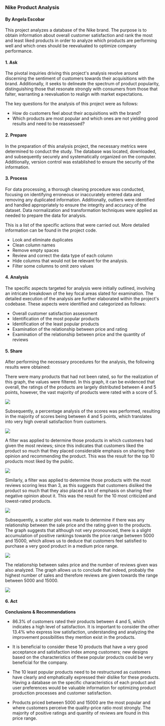 ### **Nike Product Analysis**
####  By Angela Escobar

This project analyzes a database of the Nike brand. The purpose is to obtain information about overall customer satisfaction and rank the most and least liked products in order to analyze which products are performing well and which ones should be reevaluated to optimize company performance.

#### **1. Ask**

The pivotal inquiries driving this project's analysis revolve around discerning the sentiment of customers towards their acquisitions with the brand. Additionally, it seeks to delineate the spectrum of product popularity, distinguishing those that resonate strongly with consumers from those that falter, warranting a reevaluation to realign with market expectations.


The key questions for the analysis of this project were as follows:

* How do customers feel about their acquisitions with the brand?
* Which products are most popular and which ones are not yielding good results and need to be reassessed?

#### **2. Prepare**

In the preparation of this analysis project, the necessary metrics were determined to conduct the study. The database was located, downloaded, and subsequently securely and systematically organized on the computer. Additionally, version control was established to ensure the security of the information.

#### **3. Process**

For data processing, a thorough cleaning procedure was conducted, focusing on identifying erroneous or inaccurately entered data and removing any duplicated information. Additionally, outliers were identified and handled appropriately to ensure the integrity and accuracy of the dataset. Data normalization and transformation techniques were applied as needed to prepare the data for analysis. 

This is a list of the specific actions that were carried out. More detailed information can be found in the project code.

* Look and eliminate duplicates
* Clean column names
* Remove empty spaces
* Review and correct the data type of each column
* Hide columns that would not be relevant for the analysis.
* Filter some columns to omit zero values

#### **4. Analysis**

The specific aspects targeted for analysis were initially outlined, involving an intricate breakdown of the key focal areas slated for examination. The detailed execution of the analysis are further elaborated within the project's codebase. These aspects were identified and categorized as follows:

* Overall customer satisfaction assessment
* Identification of the most popular products
* Identification of the least popular products
* Examination of the relationship between price and rating
* Examination of the relationship between price and the quantity of reviews

#### **5. Share**

After performing the necessary procedures for the analysis, the following results were obtained:


There were many products that had not been rated, so for the realization of this graph, the values were filtered. In this graph, it can be evidenced that overall, the ratings of the products are largely distributed between 4 and 5 points, however, the vast majority of products were rated with a score of 5.

![](01.Overall_products_rating.png)

Subsequently, a percentage analysis of the scores was performed, resulting in the majority of scores being between 4 and 5 points, which translates into very high overall satisfaction from customers.

![](02.Rating_Products_Percentage.png)

A filter was applied to determine those products in which customers had given the most reviews; since this indicates that customers liked the product so much that they placed considerable emphasis on sharing their opinion and recommending the product. This was the result for the top 10 products most liked by the public.

![](05.Top_10_products.png)

Similarly, a filter was applied to determine those products with the most reviews scoring less than 3, as this suggests that customers disliked the product so much that they also placed a lot of emphasis on sharing their negative opinion about it. This was the result for the 10 most criticized and lowest-rated products.

![](06.Lower_10_products.png)

Subsequently, a scatter plot was made to determine if there was any relationship between the sale price and the rating given to the products. The graph suggests that although not very pronounced, there is a slight accumulation of positive rankings towards the price range between 5000 and 15000, which allows us to deduce that customers feel satisfied to purchase a very good product in a medium price range.

![](03.Sales_price_vs_rating.png)

The relationship between sales price and the number of reviews given was also analyzed. The graph allows us to conclude that indeed, probably the highest number of sales and therefore reviews are given towards the range between 5000 and 15000.

![](04.Sales_price_vs_reviews.png)


#### **6. Act**

**Conclusions & Recommendations**

* 86.3% of customers rated their products between 4 and 5, which indicates a high level of satisfaction. It is important to consider the other 13.4% who express low satisfaction, understanding and analyzing the improvement possibilities they mention exist in the products.

* It is beneficial to consider these 10 products that have a very good acceptance and satisfaction index among customers; new designs based on the characteristics of these popular products could be very beneficial for the company.

* The 10 least popular products need to be restructured as customers have clearly and emphatically expressed their dislike for these products. Having a database on the specific characteristics of each product and user preferences would be valuable information for optimizing product production processes and customer satisfaction.

* Products priced between 5000 and 15000 are the most popular and where customers perceive the quality-price ratio most strongly. The majority of positive ratings and quantity of reviews are found in this price range.
